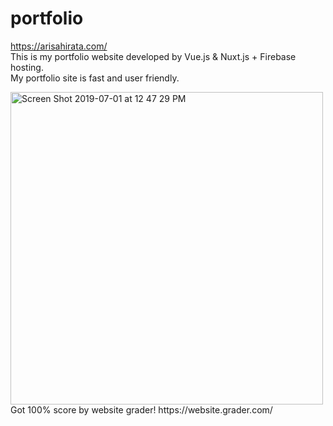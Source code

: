# portfolio
https://arisahirata.com/<br>
This is my portfolio website developed by Vue.js & Nuxt.js + Firebase hosting.<br>
My portfolio site is fast and user friendly.<br>


<img width="500" alt="Screen Shot 2019-07-01 at 12 47 29 PM" src="https://user-images.githubusercontent.com/32582917/60462626-ac866c80-9bfe-11e9-972a-8e210285fe4d.png">
<br>
Got 100% score by website grader! https://website.grader.com/

